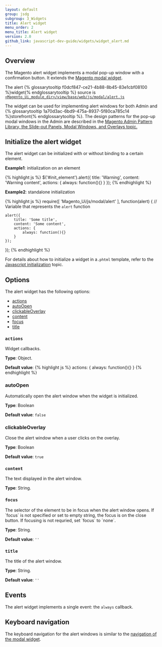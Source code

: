 ```yaml
---
layout: default
group: jsdg
subgroup: 3_Widgets
title: Alert widget
menu_order: 2
menu_title: Alert widget
version: 2.0
github_link: javascript-dev-guide/widgets/widget_alert.md
---
```

<h2 id="alert_overview">Overview</h2>

The Magento alert widget implements a modal pop-up window with a confirmation button. It extends the <a href="{{page.baseurl}}javascript-dev-guide/widgets/widget_modal.html">Magento modal widget</a>.

The alert {% glossarytooltip f0dcf847-ce21-4b88-8b45-83e1cbf08100 %}widget{% endglossarytooltip %} source is <a href="{{site.mage2000url}}app/code/Magento/Ui/view/base/web/js/modal/alert.js" target="_blank"><code>&lt;Magento_Ui_module_dir&gt;/view/base/web/js/modal/alert.js</code></a>

The widget can be used for implementing alert windows for both Admin and {% glossarytooltip 1a70d3ac-6bd9-475a-8937-5f80ca785c14 %}storefront{% endglossarytooltip %}. The design patterns for the pop-up modal windows in the Admin are described in the <a href="{{page.baseurl}}pattern-library/containers/slideouts-modals-overlays/slideouts-modals-overalys.html#modals">Magento Admin Pattern Library, the Slide-out Panels, Modal Windows, and Overlays topic.</a> 

<h2 id="alert_initialize">Initialize the alert widget</h2>

The alert widget can be initialized with or without binding to a certain element.

**Example1**: initialization on an element

{% highlight js %}
$('#init_element').alert({
    title: 'Warning',
    content: 'Warning content',
    actions: {
        always: function(){}
    }
});
{% endhighlight %}

**Example2**: standalone initialization

{% highlight js %}
require([
    'Magento_Ui/js/modal/alert'
], function(alert) { // Variable that represents the `alert` function
 
    alert({
        title: 'Some title',
        content: 'Some content',
        actions: {
            always: function(){}
        }
    });
 
});
{% endhighlight %}

For details about how to initialize a widget in a`.phtml` template, refer to the <a href="{{page.baseurl}}javascript-dev-guide/javascript/js_init.html" target="_blank">Javascript initialization</a> topic.

<h2 id="alert_options">Options</h2>
The alert widget has the following options:

<ul>
<li><a href="#alert_actions">actions</a></li>
<li><a href="#alert_autoopen">autoOpen</a></li>
<li><a href="#alert_clickableOverlay">clickableOverlay</a></li>
<li><a href="#alert_content">content</a></li>
<li><a href="#alert_focus">focus</a></li>
<li><a href="#alert_title">title</a></li>
</ul>

<h3 id="alert_actions"><code>actions</code></h3>

Widget callbacks.

**Type**: Object.

**Default value**: 
{% highlight js %}
actions: {
    always: function(){}
}
{% endhighlight %}

<h3 id="alert_autoopen">autoOpen</h3>
Automatically open the alert window when the widget is initialized.

**Type**: Boolean 

**Default value**: `false`

<h3 id="alert_clickableOverlay">clickableOverlay</h3>
Close the alert window when a user clicks on the overlay.

**Type**: Boolean 

**Default value**: `true`

<h3 id="alert_content"><code>content</code></h3>

The text displayed in the alert window.


**Type**: String.

<h3 id="alert_focus"><code>focus</code></h3>
The selector of the element to be in focus when the alert window opens.
If `focus` is not specified or set to empty string, the focus is on the close button. If focusing is not requried, set `focus` to `none`.

**Type**: String.

**Default value**: `''`

<h3 id="alert_title"><code>title</code></h3>
The title of the alert window.


**Type**: String.

**Default value**: `''`

<h2 id="alert_events">Events</h2>

The alert widget implements a single event: the `always` callback.

<h2 id="alert_key_navigation">Keyboard navigation</h2>
The keyboard navigation for the alert windows is similar to the <a href="{{page.baseurl}}javascript-dev-guide/widgets/widget_modal.html#key_navigation">navigation of the modal widget</a>.
